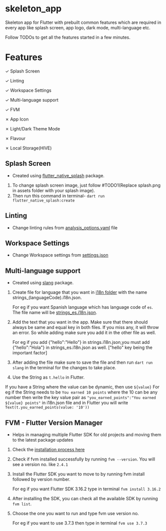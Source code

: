 # skeleton_app

Skeleton app for Flutter with prebuilt common features which are required in every app like splash screen, app logo, dark mode, multi-language etc.

Follow TODOs to get all the features started in a few minutes.

# Features

✓ Splash Screen

✓ Linting

✓ Workspace Settings

✓ Multi-language support

✓ FVM

✗ App Icon

✗ Light/Dark Theme Mode

✗ Flavour

✗ Local Storage(HIVE)

## Splash Screen

- Created using [flutter_native_splash](https://pub.dev/packages/flutter_native_splash) package.

1. To change splash screen image, just follow #TODO1(Replace splash.png in assets folder with your splash image).
2. Then run this command in terminal- `dart run flutter_native_splash:create`

## Linting

- Change linting rules from [analysis_options.yaml](analysis_options.yaml) file

## Workspace Settings

- Change Workspace settings from [settings.json](.vscode/settings.json)

## Multi-language support

- Created using [slang](https://pub.dev/packages/slang) package.

1.  Create file for language that you want in [i18n folder](lib/i18n/) with the name strings\_(languageCode).i18n.json.

    For eg if you want Spanish language which has language code of `es`. The file name will be [strings_es.i18n.json](lib/i18n/strings.i18n.json).

2.  Add the text that you want in the app. Make sure that there should always be same and equal key in both files. If you miss any, it will throw an error. So while adding make sure you add it in the other file as well.

    For eg if you add {"hello":"Hello"} in strings.i18n.json,you must add {"hello":"Hola"} in strings_es.i18n.json as well. ["hello" key being the important factor]

3.  After adding the file make sure to save the file and then run `dart run slang` in the terminal for the changes to take place.

4.  Use the String as `t.hello` in Flutter.

If you have a String where the value can be dynamic, then use `${value}`
For eg if the String needs to be `You earned 10 points` where the 10 can be any number then write the key value pair as `"you_earned_points":"You earned ${value} points"` in i18n.json file and in Flutter you will write
`Text(t.you_earned_points(value: '10'))`

## FVM - Flutter Version Manager

- Helps in managing multiple Flutter SDK for old projects and moving them to the latest package updates

1. Check the [installation process here](https://fvm.app/docs/getting_started/installation)

2. Check if fvm installed successfully by running `fvm --version`. You will see a version no. like `2.4.1`

3. Install the Flutter SDK you want to move to by running fvm install followed by version number.

   For eg if you want Flutter SDK 3.16.2 type in terminal `fvm install 3.16.2`

4. After installing the SDK, you can check all the available SDK by running `fvm list`.

5. Choose the one you want to run and type fvm use version no.

   For eg if you want to use 3.7.3 then type in terminal `fvm use 3.7.3`
